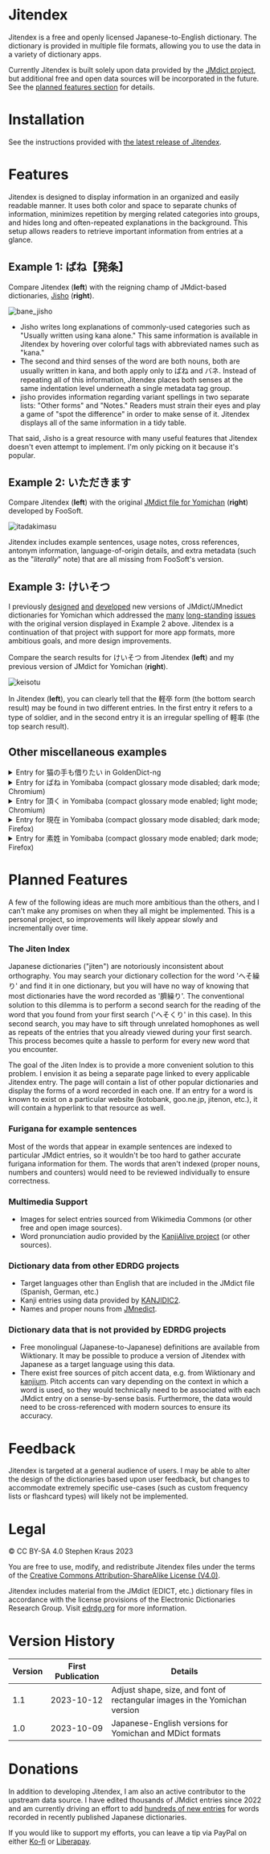 # Jitendex

Jitendex is a free and openly licensed Japanese-to-English
dictionary. The dictionary is provided in multiple file formats,
allowing you to use the data in a variety of dictionary apps.

Currently Jitendex is built solely upon data provided by the
[JMdict project](https://www.edrdg.org/wiki/index.php/JMdict-EDICT_Dictionary_Project),
but additional free and open data sources will be incorporated
in the future. See the [planned features section](#planned-features) for details.

# Installation
See the instructions provided with
[the latest release of Jitendex](https://github.com/stephenmk/Jitendex/releases/latest).

# Features
Jitendex is designed to display information in an organized and easily
readable manner. It uses both color and space to separate chunks of
information, minimizes repetition by merging related categories into
groups, and hides long and often-repeated explanations in the
background. This setup allows readers to retrieve important
information from entries at a glance.

## Example 1: ばね【発条】
Compare Jitendex (**left**) with the reigning champ of JMdict-based
dictionaries, [Jisho](https://jisho.org/) (**right**).

![bane_jisho](https://github.com/stephenmk/Jitendex/assets/8003332/7d7f06d5-021f-43e7-a3b0-1d168e23100d)


 - Jisho writes long explanations of commonly-used categories such
   as "Usually written using kana alone." This same information is
   available in Jitendex by hovering over colorful tags with
   abbreviated names such as "kana."
 - The second and third senses of the word are both nouns, both are
   usually written in kana, and both apply only to ばね and バネ.
   Instead of repeating all of this information, Jitendex places
   both senses at the same indentation level underneath a single
   metadata tag group.
 - jisho provides information regarding variant spellings in
   two separate lists: "Other forms" and "Notes." Readers must strain
   their eyes and play a game of "spot the difference" in order to make
   sense of it. Jitendex displays all of the same information in a tidy
   table.

That said, Jisho is a great resource with many useful features that
Jitendex doesn't even attempt to implement. I'm only picking on it
because it's popular.

## Example 2: いただきます
Compare Jitendex (**left**) with the original [JMdict file for Yomichan](https://foosoft.net/projects/yomichan/index.html#dictionaries)
(**right**) developed by FooSoft.

![itadakimasu](https://github.com/stephenmk/Jitendex/assets/8003332/9c258d24-340d-4156-b66b-3e1dd080bfae)

Jitendex includes example sentences, usage notes, cross references, antonym information, language-of-origin details, and
extra metadata (such as the "*literally*" note) that are all missing from FooSoft's version.

## Example 3: けいそつ
I previously
[designed](https://github.com/FooSoft/yomichan/issues/2183)
[and](https://github.com/FooSoft/yomichan-import/pull/40)
[developed](https://github.com/FooSoft/yomichan-import/pull/41)
new versions of JMdict/JMnedict dictionaries for Yomichan which addressed the
[many](https://github.com/FooSoft/yomichan/issues/1165)
[long-standing](https://github.com/FooSoft/yomichan/issues/2057)
[issues](https://github.com/FooSoft/yomichan/issues/1716#issuecomment-1214436766)
with the original version displayed in Example 2 above. Jitendex
is a continuation of that project with support for more app formats,
more ambitious goals, and more design improvements.

Compare the search results for けいそつ from Jitendex (**left**) and
my previous version of JMdict for Yomichan (**right**).

![keisotu](https://github.com/stephenmk/Jitendex/assets/8003332/6d3d7564-9ddf-4816-a996-d28af18651c1)

In Jitendex (**left**), you can clearly tell that the 軽卒 form (the bottom
search result) may be found in two different entries. In the first
entry it refers to a type of soldier, and in the second entry it is an
irregular spelling of 軽率 (the top search result).

## Other miscellaneous examples
<details>
  <summary>Entry for 猫の手も借りたい in GoldenDict-ng</summary>

![neko_no_te](https://github.com/stephenmk/Jitendex/assets/8003332/fb6dcfe7-3df5-4a5e-a38a-8ad163a59e10)
</details>

<details>
  <summary>Entry for ばね in Yomibaba (compact glossary mode disabled; dark mode; Chromium)</summary>

![bane](https://github.com/stephenmk/Jitendex/assets/8003332/db8d2a4e-0bfa-4824-ab04-5a884e764991)
</details>

<details>
  <summary>Entry for 頂く in Yomibaba (compact glossary mode enabled; light mode; Chromium)</summary>

![itadaku](https://github.com/stephenmk/Jitendex/assets/8003332/bd6f972b-1263-4c1b-ae53-57ae1293ab1a)
</details>

<details>
  <summary>Entry for 現在 in Yomibaba (compact glossary mode disabled; dark mode; Firefox)</summary>

![genzai](https://github.com/stephenmk/Jitendex/assets/8003332/00f738cb-56c9-4cc8-8167-e9d68424acd3)
</details>

<details>
  <summary>Entry for 素姓 in Yomibaba (compact glossary mode enabled; dark mode; Firefox)</summary>

![sujou](https://github.com/stephenmk/Jitendex/assets/8003332/8f97c1c3-9d34-40ea-9a5b-3fdbc3014584)
</details>

# Planned Features
A few of the following ideas are much more ambitious than the others,
and I can't make any promises on when they all might be implemented.
This is a personal project, so improvements will likely appear
slowly and incrementally over time.

### The Jiten Index
Japanese dictionaries ("jiten") are notoriously inconsistent about
orthography. You may search your dictionary collection for the word
'へそ繰り' and find it in one dictionary, but you will have no way of
knowing that most dictionaries have the word recorded as '臍繰り'. The
conventional solution to this dilemma is to perform a second search
for the reading of the word that you found from your first search
('へそくり' in this case). In this second search, you may have to sift
through unrelated homophones as well as repeats of the entries that
you already viewed during your first search. This process becomes
quite a hassle to perform for every new word that you encounter.

The goal of the Jiten Index is to provide a more convenient solution to
this problem. I envision it as being a separate page linked to every
applicable Jitendex entry. The page will contain a list of other
popular dictionaries and display the forms of a word recorded in
each one. If an entry for a word is known to exist on a particular
website (kotobank, goo.ne.jp, jitenon, etc.), it will contain a
hyperlink to that resource as well.

### Furigana for example sentences
Most of the words that appear in example sentences are indexed to
particular JMdict entries, so it wouldn't be too hard to gather accurate
furigana information for them. The words that aren't indexed (proper nouns,
numbers and counters) would need to be reviewed individually to ensure
correctness.

### Multimedia Support
- Images for select entries sourced from Wikimedia Commons (or other
  free and open image sources).
- Word pronunciation audio provided by the
  [KanjiAlive project](https://github.com/kanjialive/kanji-data-media)
  (or other sources).

### Dictionary data from other EDRDG projects
- Target languages other than English that are included in the JMdict file (Spanish, German, etc.)
- Kanji entries using data provided by [KANJIDIC2](https://www.edrdg.org/wiki/index.php/KANJIDIC_Project).
- Names and proper nouns from [JMnedict](https://www.edrdg.org/enamdict/enamdict_doc.html).

### Dictionary data that is not provided by EDRDG projects
- Free monolingual (Japanese-to-Japanese) definitions are available
  from Wiktionary. It may be possible to produce a version of
  Jitendex with Japanese as a target language using this data.
- There exist free sources of pitch accent data, e.g. from Wiktionary
  and [kanjium](https://github.com/mifunetoshiro/kanjium). Pitch accents
  can vary depending on the context in which a word is used, so they
  would technically need to be associated with each JMdict entry on
  a sense-by-sense basis. Furthermore, the data would need to be
  cross-referenced with modern sources to ensure its accuracy.


# Feedback
Jitendex is targeted at a general audience of users. I may be able to
alter the design of the dictionaries based upon user feedback, but
changes to accommodate extremely specific use-cases (such as custom
frequency lists or flashcard types) will likely not be implemented.


# Legal
© CC BY-SA 4.0 Stephen Kraus 2023

You are free to use, modify, and redistribute Jitendex files under
the terms of the
[Creative Commons Attribution-ShareAlike License (V4.0)](https://creativecommons.org/licenses/by-sa/4.0/).

Jitendex includes material from the JMdict (EDICT, etc.) dictionary
files in accordance with the license provisions of the Electronic
Dictionaries Research Group. Visit
[edrdg.org](https://www.edrdg.org/) for more information.

# Version History
Version | First Publication | Details
-- | -- | --
1.1 | 2023-10-12 | Adjust shape, size, and font of rectangular images in the Yomichan version
1.0 | 2023-10-09 | Japanese-English versions for Yomichan and MDict formats


# Donations

In addition to developing Jitendex, I am also an active contributor to the
upstream data source. I have edited thousands of JMdict entries since 2022
and am currently driving an effort to add
[hundreds of new entries](https://github.com/JMdictProject/JMdictIssues/issues/101)
for words recorded in recently published Japanese dictionaries.

If you would like to support my efforts, you can leave a tip via PayPal
on either [Ko-fi](https://ko-fi.com/jitendex) or
[Liberapay](https://liberapay.com/Jitendex/).
